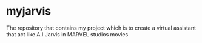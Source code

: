 # myjarvis
The repository that contains my project which is to create a virtual assistant that act like A.I Jarvis in MARVEL studios movies
